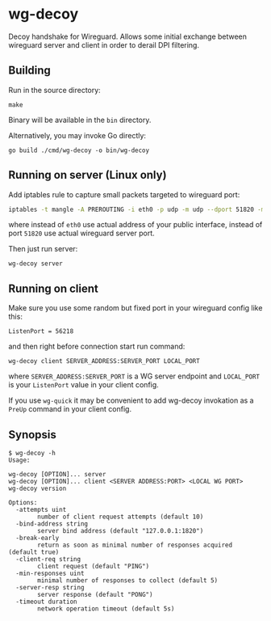 # wg-decoy

Decoy handshake for Wireguard. Allows some initial exchange between wireguard server and client in order to derail DPI filtering.

## Building

Run in the source directory:

```
make
```

Binary will be available in the `bin` directory.

Alternatively, you may invoke Go directly:

```
go build ./cmd/wg-decoy -o bin/wg-decoy
```

## Running on server (Linux only)

Add iptables rule to capture small packets targeted to wireguard port:

```sh
iptables -t mangle -A PREROUTING -i eth0 -p udp -m udp --dport 51820 -m addrtype --dst-type LOCAL -m length --length 0:44 -j TPROXY --on-port 1820 --on-ip 127.0.0.1
```

where instead of `eth0` use actual address of your public interface, instead of port `51820` use actual wireguard server port.

Then just run server:

```
wg-decoy server
```

## Running on client

Make sure you use some random but fixed port in your wireguard config like this:

```
ListenPort = 56218
```

and then right before connection start run command:

```
wg-decoy client SERVER_ADDRESS:SERVER_PORT LOCAL_PORT
```

where `SERVER_ADDRESS:SERVER_PORT` is a WG server endpoint and `LOCAL_PORT` is your `ListenPort` value in your client config.

If you use `wg-quick` it may be convenient to add wg-decoy invokation as a `PreUp` command in your client config.

## Synopsis

```
$ wg-decoy -h
Usage:

wg-decoy [OPTION]... server
wg-decoy [OPTION]... client <SERVER ADDRESS:PORT> <LOCAL WG PORT>
wg-decoy version

Options:
  -attempts uint
    	number of client request attempts (default 10)
  -bind-address string
    	server bind address (default "127.0.0.1:1820")
  -break-early
    	return as soon as minimal number of responses acquired (default true)
  -client-req string
    	client request (default "PING")
  -min-responses uint
    	minimal number of responses to collect (default 5)
  -server-resp string
    	server response (default "PONG")
  -timeout duration
    	network operation timeout (default 5s)
```
